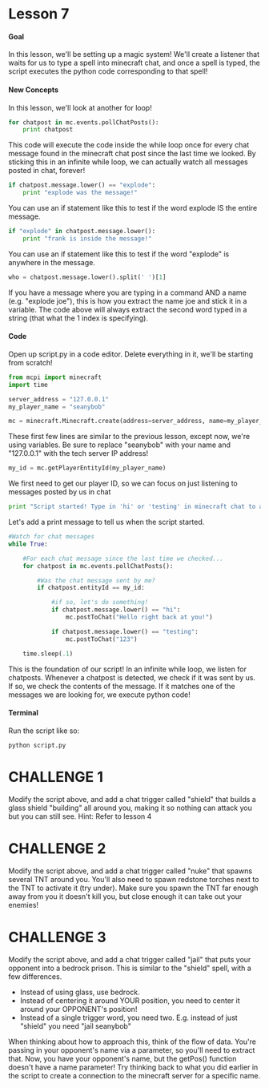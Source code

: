 # Lesson 7

#### Goal

In this lesson, we'll be setting up a magic system! We'll create a listener that waits for us to type a spell into minecraft chat, and once a spell is typed, the script executes the python code corresponding to that spell!

#### New Concepts

In this lesson, we'll look at another for loop!

```python
for chatpost in mc.events.pollChatPosts():
    print chatpost
```

This code will execute the code inside the while loop once for every chat message found in the minecraft chat post since the last time we looked. By sticking this in an infinite while loop, we can actually watch all messages posted in chat, forever!

```python
if chatpost.message.lower() == "explode":
    print "explode was the message!"
```
You can use an if statement like this to test if the word explode IS the entire message.

```python
if "explode" in chatpost.message.lower():
    print "frank is inside the message!"
```
You can use an if statement like this to test if the word "explode" is anywhere in the message.

```python
who = chatpost.message.lower().split(' ')[1]
```
If you have a message where you are typing in a command AND a name (e.g. "explode joe"), this is how you extract the name joe and stick it in a variable. The code above will always extract the second word typed in a string (that what the 1 index is specifying).

#### Code
Open up script.py in a code editor. Delete everything in it, we'll be starting from scratch!

```python
from mcpi import minecraft
import time

server_address = "127.0.0.1"
my_player_name = "seanybob"

mc = minecraft.Minecraft.create(address=server_address, name=my_player_name)
```
These first few lines are similar to the previous lesson, except now, we're using variables. Be sure to replace "seanybob" with your name and "127.0.0.1" with the tech server IP address!

```python
my_id = mc.getPlayerEntityId(my_player_name)
```
We first need to get our player ID, so we can focus on just listening to messages posted by us in chat

```python
print "Script started! Type in 'hi' or 'testing' in minecraft chat to activate. Hit command (or control) + C in your terminal to stop."
```
Let's add a print message to tell us when the script started.

```python
#Watch for chat messages
while True:

    #For each chat message since the last time we checked...
    for chatpost in mc.events.pollChatPosts():

        #Was the chat message sent by me?
        if chatpost.entityId == my_id:

            #if so, let's do something!
            if chatpost.message.lower() == "hi":
                mc.postToChat("Hello right back at you!")

            if chatpost.message.lower() == "testing":
                mc.postToChat("123")

    time.sleep(.1)
```
This is the foundation of our script! In an infinite while loop, we listen for chatposts. Whenever a chatpost is detected, we check if it was sent by us. If so, we check the contents of the message. If it matches one of the messages we are looking for, we execute python code!

#### Terminal

Run the script like so:
```shell
python script.py
```

# CHALLENGE 1

Modify the script above, and add a chat trigger called "shield" that builds a glass shield "building" all around you, making it so nothing can attack you but you can still see. Hint: Refer to lesson 4

# CHALLENGE 2

Modify the script above, and add a chat trigger called "nuke" that spawns several TNT around you. You'll also need to spawn redstone torches next to the TNT to activate it (try under). Make sure you spawn the TNT far enough away from you it doesn't kill you, but close enough it can take out your enemies!

# CHALLENGE 3

Modify the script above, and add a chat trigger called "jail" that puts your opponent into a bedrock prison. This is similar to the "shield" spell, with a few differences.
   
- Instead of using glass, use bedrock.
- Instead of centering it around YOUR position, you need to center it around your OPPONENT's position!
- Instead of a single trigger word, you need two. E.g. instead of just "shield" you need "jail seanybob"

When thinking about how to approach this, think of the flow of data. You're passing in your opponent's name via a parameter, so you'll need to extract that. Now, you have your opponent's name, but the getPos() function doesn't have a name parameter! Try thinking back to what you did earlier in the script to create a connection to the minecraft server for a specific name.
